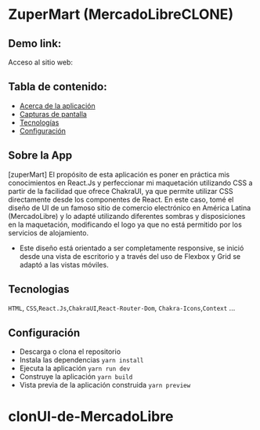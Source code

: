 # ZuperMart (MercadoLibreCLONE)

## Demo link:

Acceso al sitio web: 

## Tabla de contenido:

- [Acerca de la aplicación](#Acerca-de-la-aplicación)
- [Capturas de pantalla](#Capturas-de-pantalla)
- [Tecnologías](#Tecnologías)
- [Configuración](#Configuración)


## Sobre la App

[zuperMart]  El propósito de esta aplicación es poner en práctica mis conocimientos en React.Js y perfeccionar mi maquetación utilizando CSS a partir de la facilidad que ofrece ChakraUI, ya que permite utilizar CSS directamente desde los componentes de React. En este caso, tomé el diseño de UI de un famoso sitio de comercio electrónico en América Latina (MercadoLibre) y lo adapté utilizando diferentes sombras y disposiciones en la maquetación, modificando el logo ya que no está permitido por los servicios de alojamiento.
- Este diseño está orientado a ser completamente responsive, se inició desde una vista de escritorio y a través del uso de Flexbox y Grid se adaptó a las vistas móviles.
## Tecnologias

 `HTML`, `CSS`,`React.Js`,`ChakraUI`,`React-Router-Dom`, `Chakra-Icons`,`Context` ...

## Configuración

- Descarga o clona el repositorio
- Instala las dependencias  `yarn install `
- Ejecuta la aplicación  `yarn run dev `
- Construye la aplicación  `yarn build `
- Vista previa de la aplicación construida ` yarn preview `

# clonUI-de-MercadoLibre


